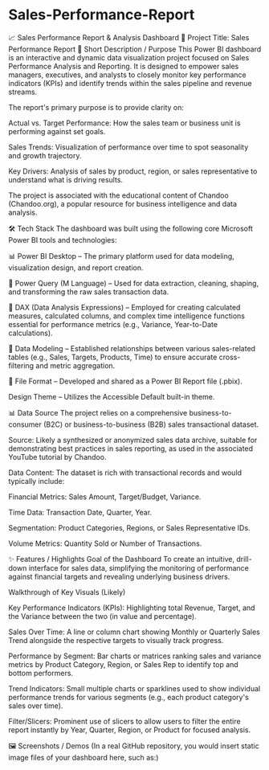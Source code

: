 # Sales-Performance-Report
📈 Sales Performance Report & Analysis Dashboard
🥇 Project Title: Sales Performance Report
🎯 Short Description / Purpose
This Power BI dashboard is an interactive and dynamic data visualization project focused on Sales Performance Analysis and Reporting. It is designed to empower sales managers, executives, and analysts to closely monitor key performance indicators (KPIs) and identify trends within the sales pipeline and revenue streams.

The report's primary purpose is to provide clarity on:

Actual vs. Target Performance: How the sales team or business unit is performing against set goals.

Sales Trends: Visualization of performance over time to spot seasonality and growth trajectory.

Key Drivers: Analysis of sales by product, region, or sales representative to understand what is driving results.

The project is associated with the educational content of Chandoo (Chandoo.org), a popular resource for business intelligence and data analysis.

🛠️ Tech Stack
The dashboard was built using the following core Microsoft Power BI tools and technologies:

📊 Power BI Desktop – The primary platform used for data modeling, visualization design, and report creation.

📂 Power Query (M Language) – Used for data extraction, cleaning, shaping, and transforming the raw sales transaction data.

🧠 DAX (Data Analysis Expressions) – Employed for creating calculated measures, calculated columns, and complex time intelligence functions essential for performance metrics (e.g., Variance, Year-to-Date calculations).

📝 Data Modeling – Established relationships between various sales-related tables (e.g., Sales, Targets, Products, Time) to ensure accurate cross-filtering and metric aggregation.

📁 File Format – Developed and shared as a Power BI Report file (.pbix).

Design Theme – Utilizes the Accessible Default built-in theme.

📊 Data Source
The project relies on a comprehensive business-to-consumer (B2C) or business-to-business (B2B) sales transactional dataset.

Source: Likely a synthesized or anonymized sales data archive, suitable for demonstrating best practices in sales reporting, as used in the associated YouTube tutorial by Chandoo.

Data Content: The dataset is rich with transactional records and would typically include:

Financial Metrics: Sales Amount, Target/Budget, Variance.

Time Data: Transaction Date, Quarter, Year.

Segmentation: Product Categories, Regions, or Sales Representative IDs.

Volume Metrics: Quantity Sold or Number of Transactions.

✨ Features / Highlights
Goal of the Dashboard
To create an intuitive, drill-down interface for sales data, simplifying the monitoring of performance against financial targets and revealing underlying business drivers.

Walkthrough of Key Visuals (Likely)

Key Performance Indicators (KPIs): Highlighting total Revenue, Target, and the Variance between the two (in value and percentage).

Sales Over Time: A line or column chart showing Monthly or Quarterly Sales Trend alongside the respective targets to visually track progress.

Performance by Segment: Bar charts or matrices ranking sales and variance metrics by Product Category, Region, or Sales Rep to identify top and bottom performers.

Trend Indicators: Small multiple charts or sparklines used to show individual performance trends for various segments (e.g., each product category's sales over time).

Filter/Slicers: Prominent use of slicers to allow users to filter the entire report instantly by Year, Quarter, Region, or Product for focused analysis.

🖼️ Screenshots / Demos
(In a real GitHub repository, you would insert static image files of your dashboard here, such as:)
